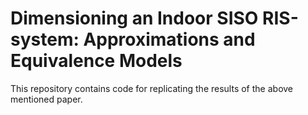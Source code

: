 # Dimensioning an Indoor SISO RIS-system: Approximations and Equivalence Models

This repository contains code for replicating the results of the above mentioned paper.
